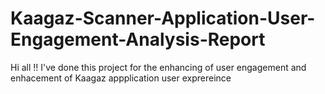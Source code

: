 # Kaagaz-Scanner-Application-User-Engagement-Analysis-Report

Hi all !!
I've done this project for the enhancing of user engagement and enhacement of Kaagaz appplication user exprereince 
